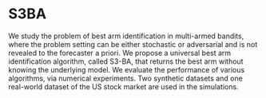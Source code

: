 # S3BA
We study the problem of best arm identification in multi-armed bandits, where the problem setting can be either stochastic or adversarial and is not revealed to the forecaster a priori. We propose a universal best arm identification algorithm, called S3-BA, that returns the best arm without knowing the underlying model. We evaluate the performance of various algorithms, via numerical experiments. Two synthetic datasets and one real-world dataset of the US stock market are used in the simulations. 
